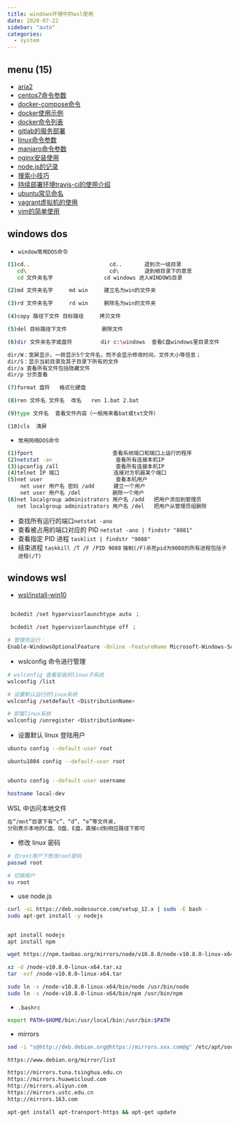```yaml
---
title: windows环境中的wsl使用
date: 2020-07-22
sidebar: "auto"
categories:
  - system
---
```


<!-- dirToc -->

## menu (15)

- [aria2](./aria2.md)
- [centos7命令参数](./centos7.md)
- [docker-compose命令](./docker-compose.md)
- [docker使用示例](./docker-stu.md)
- [docker命令列表](./docker.md)
- [gitlab的服务部署](./gitlab.md)
- [linux命令参数](./linux.md)
- [manjaro命令参数](./manjaro.md)
- [nginx安装使用](./nginx.md)
- [node.js的记录](./nodejs.md)
- [搜索小技巧](./search-tip.md)
- [持续部署环境travis-ci的使用介绍](./travis.md)
- [ubuntu常见命名](./ubuntu.md)
- [vagrant虚拟机的使用](./vagrant.md)
- [vim的简单使用](./vim.md)

<!-- dirToc -->

## windows dos

- `window常用DOS命令`

```bash
(1)cd..                         cd..       退到次一级目录
   cd\                          cd\        退到根目录下的意思
   cd 文件夹名字                cd windows 进入WINDOWS目录

(2)md 文件夹名字     md win     建立名为win的文件夹

(3)rd 文件夹名字     rd win     删除名为win的文件夹

(4)copy 路径下文件 目标路径     拷贝文件

(5)del 目标路径下文件           删除文件

(6)dir 文件夹名字或盘符         dir c:\windows  查看C盘windows里目录文件

dir/W：宽屏显示，一排显示5个文件名，而不会显示修改时间，文件大小等信息；
dir/S：显示当前目录及其子目录下所有的文件
dir/a 查看所有文件包括隐藏文件
dir/p 分页查看

(7)format 盘符   格式化硬盘

(8)ren 文件名 文件名  改名   ren 1.bat 2.bat

(9)type 文件名  查看文件内容（一般用来看bat或txt文件）

(10)cls  清屏
```

- `常用网络DOS命令`

```bash
(1)fport                         查看系统端口和端口上运行的程序
(2)netstat -an                    查看所有连接本机IP
(3)ipconfig /all                  查看所有连接本机IP
(4)telnet IP 端口                 连接对方机器某个端口
(5)net user                       查看本机用户
    net user 用户名 密码 /add      建立一个用户
    net user 用户名 /del          删除一个用户
(6)net localgroup administrators 用户名 /add   把用户添加到管理员
   net localgroup administrators 用户名 /del   把用户从管理员组删除
```

- 查找所有运行的端口`netstat -ano`
- 查看被占用的端口对应的 PID `netstat -ano | findstr "8081"`
- 查看指定 PID 进程 `tasklist | findstr "9088"`
- 结束进程 `taskkill /T /F /PID 9088` `强制(/F)杀死pid为9088的所有进程包括子进程(/T)`

## windows wsl

- [wsl/install-win10](https://docs.microsoft.com/zh-cn/windows/wsl/install-win10)

```bash

 bcdedit /set hypervisorlaunchtype auto ；

 bcdedit /set hypervisorlaunchtype off ；

# 管理员运行：
Enable-WindowsOptionalFeature -Online -FeatureName Microsoft-Windows-Subsystem-Linux
```

- wslconfig 命令进行管理

```bash
# wslconfig 查看安装的linux子系统
wslconfig /list

# 设置默认运行的linux系统
wslconfig /setdefault <DistributionName>

# 卸载linux系统
wslconfig /unregister <DistributionName>
```

- 设置默认 linux 登陆用户

```bash
ubuntu config --default-user root

ubuntu1804 config --default-user root


ubuntu config --default-user username

hostname local-dev

```

WSL 中访问本地文件

```bash
在“/mnt”目录下有“c”、“d”、“e”等文件夹，
分别表示本地的C盘、D盘、E盘，直接cd到相应路径下即可
```

- 修改 linux 密码

```bash
# 在root用户下修改root密码
passwd root

# 切换用户
su root
```

- use node.js

```bash
curl -sL https://deb.nodesource.com/setup_12.x | sudo -E bash -
sudo apt-get install -y nodejs


apt install nodejs
apt install npm

wget https://npm.taobao.org/mirrors/node/v10.8.0/node-v10.8.0-linux-x64.tar.xz

xz -d /node-v10.8.0-linux-x64.tar.xz
tar -xvf /node-v10.8.0-linux-x64.tar

sudo ln -s /node-v10.8.0-linux-x64/bin/node /usr/bin/node
sudo ln -s /node-v10.8.0-linux-x64/bin/npm /usr/bin/npm
```

- `.bashrc`

```bash
export PATH=$HOME/bin:/usr/local/bin:/usr/bin:$PATH
```

- mirrors

```bash
sed -i "s@http://deb.debian.org@https://mirrors.xxx.com@g" /etc/apt/sources.list

https://www.debian.org/mirror/list

https://mirrors.tuna.tsinghua.edu.cn
https://mirrors.huaweicloud.com
http://mirrors.aliyun.com
https://mirrors.ustc.edu.cn
http://mirrors.163.com

apt-get install apt-transport-https && apt-get update
```
